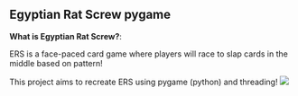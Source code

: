 ## Egyptian Rat Screw pygame
**What is Egyptian Rat Screw?**: 

ERS is a face-paced card game where players will race to slap cards in the middle based on pattern!

This project aims to recreate ERS using pygame (python) and threading!
![](https://github.com/rodgiee/ERS-Project/blob/pyinstaller/read_images/ERS-demo-modified_v2.gif)

